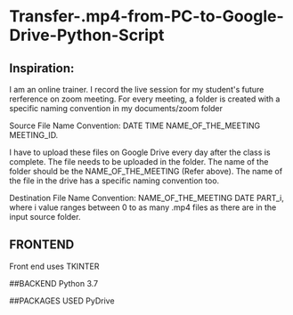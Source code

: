 # Transfer-.mp4-from-PC-to-Google-Drive-Python-Script
## Inspiration:

I am an online trainer. I record the live session for my student's future rerference on zoom meeting. For every meeting, 
a folder is created with a specific naming convention in my documents/zoom folder

Source File Name Convention: DATE TIME NAME_OF_THE_MEETING MEETING_ID.

I have to upload these files on Google Drive every day after the class is complete. The file needs to be uploaded in the folder. 
The name of the folder should be the NAME_OF_THE_MEETING (Refer above). The name of the file in the drive has a specific naming 
convention too.

Destination File Name Convention: NAME_OF_THE_MEETING DATE PART_i, where i value ranges between 0 to as many .mp4 files as there are in
the input source folder.


## FRONTEND
Front end uses TKINTER

##BACKEND
Python 3.7

##PACKAGES USED
PyDrive

